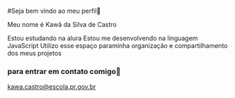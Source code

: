 #Seja bem vindo ao meu perfil📖

Meu nome é Kawã da Silva de Castro

Estou estudando na alura
Estou me desenvolvendo na linguagem JavaScript
Utilizo esse espaço paraminha organização e compartilhamento dos meus projetos

### para entrar em contato comigo🤝

kawa.castro@escola.pr.gov.br
